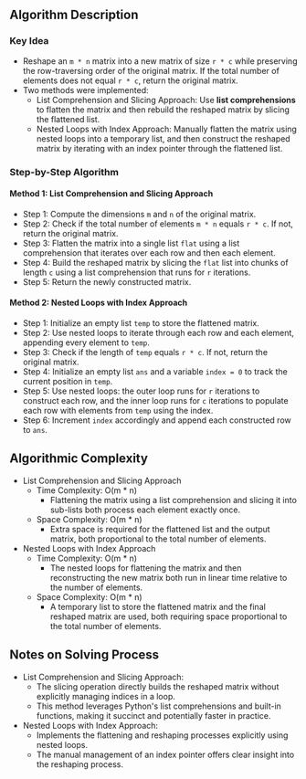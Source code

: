 ## Algorithm Description
### Key Idea
- Reshape an ```m * n``` matrix into a new matrix of size ```r * c``` while preserving the row-traversing order of the original matrix. If the total number of elements does not equal ```r * c```, return the original matrix.
- Two methods were implemented:
  - List Comprehension and Slicing Approach: Use **list comprehensions** to flatten the matrix and then rebuild the reshaped matrix by slicing the flattened list.
  - Nested Loops with Index Approach: Manually flatten the matrix using nested loops into a temporary list, and then construct the reshaped matrix by iterating with an index pointer through the flattened list.

### Step-by-Step Algorithm
#### Method 1: List Comprehension and Slicing Approach
- Step 1: Compute the dimensions ```m``` and ```n``` of the original matrix.
- Step 2: Check if the total number of elements ```m * n``` equals ```r * c```. If not, return the original matrix.
- Step 3: Flatten the matrix into a single list ```flat``` using a list comprehension that iterates over each row and then each element.
- Step 4: Build the reshaped matrix by slicing the ```flat``` list into chunks of length ```c``` using a list comprehension that runs for ```r``` iterations.
- Step 5: Return the newly constructed matrix.
#### Method 2: Nested Loops with Index Approach
- Step 1: Initialize an empty list ```temp``` to store the flattened matrix.
- Step 2: Use nested loops to iterate through each row and each element, appending every element to ```temp```.
- Step 3: Check if the length of ```temp``` equals ```r * c```. If not, return the original matrix.
- Step 4: Initialize an empty list ```ans``` and a variable ```index = 0``` to track the current position in ```temp```.
- Step 5: Use nested loops: the outer loop runs for ```r``` iterations to construct each row, and the inner loop runs for ```c``` iterations to populate each row with elements from ```temp``` using the index.
- Step 6: Increment ```index``` accordingly and append each constructed row to ```ans```.

## Algorithmic Complexity
- List Comprehension and Slicing Approach
  - Time Complexity: O(m * n)
    - Flattening the matrix using a list comprehension and slicing it into sub-lists both process each element exactly once.
  - Space Complexity: O(m * n)
    - Extra space is required for the flattened list and the output matrix, both proportional to the total number of elements.
- Nested Loops with Index Approach
  - Time Complexity: O(m * n)
    - The nested loops for flattening the matrix and then reconstructing the new matrix both run in linear time relative to the number of elements.
  - Space Complexity: O(m * n)
    - A temporary list to store the flattened matrix and the final reshaped matrix are used, both requiring space proportional to the total number of elements.

## Notes on Solving Process
- List Comprehension and Slicing Approach:
  - The slicing operation directly builds the reshaped matrix without explicitly managing indices in a loop.
  - This method leverages Python's list comprehensions and built-in functions, making it succinct and potentially faster in practice.
- Nested Loops with Index Approach:
  - Implements the flattening and reshaping processes explicitly using nested loops.
  - The manual management of an index pointer offers clear insight into the reshaping process.
